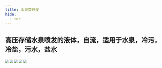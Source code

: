```yaml
---
title: 水泉类开发
hide:
  - toc
---
```


## 高压存储水泉喷发的液体，自流，适用于水泉，冷污，冷盐，污水，盐水

<img src="..\img\oxygenNotIncluded\hotWater\1.png" style="zoom: 67%;" />
<img src="..\img\oxygenNotIncluded\hotWater\2.png" style="zoom: 67%;" />
<img src="..\img\oxygenNotIncluded\hotWater\3.png" style="zoom: 67%;" />
<img src="..\img\oxygenNotIncluded\hotWater\4.png" style="zoom: 67%;" />
<img src="..\img\oxygenNotIncluded\hotWater\5.png" style="zoom: 67%;" />